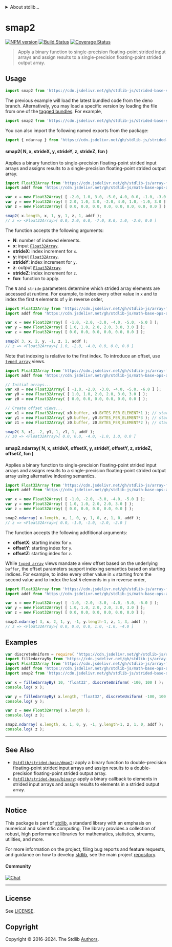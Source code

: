 <!--

@license Apache-2.0

Copyright (c) 2021 The Stdlib Authors.

Licensed under the Apache License, Version 2.0 (the "License");
you may not use this file except in compliance with the License.
You may obtain a copy of the License at

   http://www.apache.org/licenses/LICENSE-2.0

Unless required by applicable law or agreed to in writing, software
distributed under the License is distributed on an "AS IS" BASIS,
WITHOUT WARRANTIES OR CONDITIONS OF ANY KIND, either express or implied.
See the License for the specific language governing permissions and
limitations under the License.

-->

<!-- lint disable maximum-heading-length -->


<details>
  <summary>
    About stdlib...
  </summary>
  <p>We believe in a future in which the web is a preferred environment for numerical computation. To help realize this future, we've built stdlib. stdlib is a standard library, with an emphasis on numerical and scientific computation, written in JavaScript (and C) for execution in browsers and in Node.js.</p>
  <p>The library is fully decomposable, being architected in such a way that you can swap out and mix and match APIs and functionality to cater to your exact preferences and use cases.</p>
  <p>When you use stdlib, you can be absolutely certain that you are using the most thorough, rigorous, well-written, studied, documented, tested, measured, and high-quality code out there.</p>
  <p>To join us in bringing numerical computing to the web, get started by checking us out on <a href="https://github.com/stdlib-js/stdlib">GitHub</a>, and please consider <a href="https://opencollective.com/stdlib">financially supporting stdlib</a>. We greatly appreciate your continued support!</p>
</details>

# smap2

[![NPM version][npm-image]][npm-url] [![Build Status][test-image]][test-url] [![Coverage Status][coverage-image]][coverage-url] <!-- [![dependencies][dependencies-image]][dependencies-url] -->

> Apply a binary function to single-precision floating-point strided input arrays and assign results to a single-precision floating-point strided output array.

<section class="intro">

</section>

<!-- /.intro -->



<section class="usage">

## Usage

```javascript
import smap2 from 'https://cdn.jsdelivr.net/gh/stdlib-js/strided-base-smap2@deno/mod.js';
```
The previous example will load the latest bundled code from the deno branch. Alternatively, you may load a specific version by loading the file from one of the [tagged bundles](https://github.com/stdlib-js/strided-base-smap2/tags). For example,

```javascript
import smap2 from 'https://cdn.jsdelivr.net/gh/stdlib-js/strided-base-smap2@v0.2.0-deno/mod.js';
```

You can also import the following named exports from the package:

```javascript
import { ndarray } from 'https://cdn.jsdelivr.net/gh/stdlib-js/strided-base-smap2@deno/mod.js';
```

#### smap2( N, x, strideX, y, strideY, z, strideZ, fcn )

Applies a binary function to single-precision floating-point strided input arrays and assigns results to a single-precision floating-point strided output array.

```javascript
import Float32Array from 'https://cdn.jsdelivr.net/gh/stdlib-js/array-float32@deno/mod.js';
import addf from 'https://cdn.jsdelivr.net/gh/stdlib-js/math-base-ops-addf@deno/mod.js';

var x = new Float32Array( [ -2.0, 1.0, 3.0, -5.0, 4.0, 0.0, -1.0, -3.0 ] );
var y = new Float32Array( [ 2.0, 1.0, 3.0, -2.0, 4.0, 1.0, -1.0, 3.0 ] );
var z = new Float32Array( [ 0.0, 0.0, 0.0, 0.0, 0.0, 0.0, 0.0, 0.0 ] );

smap2( x.length, x, 1, y, 1, z, 1, addf );
// z => <Float32Array>[ 0.0, 2.0, 6.0, -7.0, 8.0, 1.0, -2.0, 0.0 ]
```

The function accepts the following arguments:

-   **N**: number of indexed elements.
-   **x**: input [`Float32Array`][@stdlib/array/float32].
-   **strideX**: index increment for `x`.
-   **y**: input [`Float32Array`][@stdlib/array/float32].
-   **strideY**: index increment for `y`.
-   **z**: output [`Float32Array`][@stdlib/array/float32].
-   **strideZ**: index increment for `z`.
-   **fcn**: function to apply.

The `N` and `stride` parameters determine which strided array elements are accessed at runtime. For example, to index every other value in `x` and to index the first `N` elements of `y` in reverse order,

```javascript
import Float32Array from 'https://cdn.jsdelivr.net/gh/stdlib-js/array-float32@deno/mod.js';
import addf from 'https://cdn.jsdelivr.net/gh/stdlib-js/math-base-ops-addf@deno/mod.js';

var x = new Float32Array( [ -1.0, -2.0, -3.0, -4.0, -5.0, -6.0 ] );
var y = new Float32Array( [ 1.0, 1.0, 2.0, 2.0, 3.0, 3.0 ] );
var z = new Float32Array( [ 0.0, 0.0, 0.0, 0.0, 0.0, 0.0 ] );

smap2( 3, x, 2, y, -1, z, 1, addf );
// z => <Float32Array>[ 1.0, -2.0, -4.0, 0.0, 0.0, 0.0 ]
```

Note that indexing is relative to the first index. To introduce an offset, use [`typed array`][@stdlib/array/float32] views.

```javascript
import Float32Array from 'https://cdn.jsdelivr.net/gh/stdlib-js/array-float32@deno/mod.js';
import addf from 'https://cdn.jsdelivr.net/gh/stdlib-js/math-base-ops-addf@deno/mod.js';

// Initial arrays...
var x0 = new Float32Array( [ -1.0, -2.0, -3.0, -4.0, -5.0, -6.0 ] );
var y0 = new Float32Array( [ 1.0, 1.0, 2.0, 2.0, 3.0, 3.0 ] );
var z0 = new Float32Array( [ 0.0, 0.0, 0.0, 0.0, 0.0, 0.0 ] );

// Create offset views...
var x1 = new Float32Array( x0.buffer, x0.BYTES_PER_ELEMENT*1 ); // start at 2nd element
var y1 = new Float32Array( y0.buffer, y0.BYTES_PER_ELEMENT*3 ); // start at 4th element
var z1 = new Float32Array( z0.buffer, z0.BYTES_PER_ELEMENT*2 ); // start at 3rd element

smap2( 3, x1, -2, y1, 1, z1, 1, addf );
// z0 => <Float32Array>[ 0.0, 0.0, -4.0, -1.0, 1.0, 0.0 ]
```

#### smap2.ndarray( N, x, strideX, offsetX, y, strideY, offsetY, z, strideZ, offsetZ, fcn )

Applies a binary function to single-precision floating-point strided input arrays and assigns results to a single-precision floating-point strided output array using alternative indexing semantics.

```javascript
import Float32Array from 'https://cdn.jsdelivr.net/gh/stdlib-js/array-float32@deno/mod.js';
import addf from 'https://cdn.jsdelivr.net/gh/stdlib-js/math-base-ops-addf@deno/mod.js';

var x = new Float32Array( [ -1.0, -2.0, -3.0, -4.0, -5.0 ] );
var y = new Float32Array( [ 1.0, 1.0, 2.0, 2.0, 3.0 ] );
var z = new Float32Array( [ 0.0, 0.0, 0.0, 0.0, 0.0 ] );

smap2.ndarray( x.length, x, 1, 0, y, 1, 0, z, 1, 0, addf );
// z => <Float32Array>[ 0.0, -1.0, -1.0, -2.0, -2.0 ]
```

The function accepts the following addfitional arguments:

-   **offsetX**: starting index for `x`.
-   **offsetY**: starting index for `y`.
-   **offsetZ**: starting index for `z`.

While [`typed array`][@stdlib/array/float32] views mandate a view offset based on the underlying `buffer`, the offset parameters support indexing semantics based on starting indices. For example, to index every other value in `x` starting from the second value and to index the last `N` elements in `y` in reverse order,

```javascript
import Float32Array from 'https://cdn.jsdelivr.net/gh/stdlib-js/array-float32@deno/mod.js';
import addf from 'https://cdn.jsdelivr.net/gh/stdlib-js/math-base-ops-addf@deno/mod.js';

var x = new Float32Array( [ -1.0, -2.0, -3.0, -4.0, -5.0, -6.0 ] );
var y = new Float32Array( [ 1.0, 1.0, 2.0, 2.0, 3.0, 3.0 ] );
var z = new Float32Array( [ 0.0, 0.0, 0.0, 0.0, 0.0, 0.0 ] );

smap2.ndarray( 3, x, 2, 1, y, -1, y.length-1, z, 1, 3, addf );
// z => <Float32Array>[ 0.0, 0.0, 0.0, 1.0, -1.0, -4.0 ]
```

</section>

<!-- /.usage -->

<section class="notes">

</section>

<!-- /.notes -->

<section class="examples">

## Examples

<!-- eslint no-undef: "error" -->

```javascript
var discreteUniform = require( 'https://cdn.jsdelivr.net/gh/stdlib-js/random-base-discrete-uniform' ).factory;
import filledarrayBy from 'https://cdn.jsdelivr.net/gh/stdlib-js/array-filled-by@deno/mod.js';
import Float32Array from 'https://cdn.jsdelivr.net/gh/stdlib-js/array-float32@deno/mod.js';
import addf from 'https://cdn.jsdelivr.net/gh/stdlib-js/math-base-ops-addf@deno/mod.js';
import smap2 from 'https://cdn.jsdelivr.net/gh/stdlib-js/strided-base-smap2@deno/mod.js';

var x = filledarrayBy( 10, 'float32', discreteUniform( -100, 100 ) );
console.log( x );

var y = filledarrayBy( x.length, 'float32', discreteUniform( -100, 100 ) );
console.log( y );

var z = new Float32Array( x.length );
console.log( z );

smap2.ndarray( x.length, x, 1, 0, y, -1, y.length-1, z, 1, 0, addf );
console.log( z );
```

</section>

<!-- /.examples -->

<!-- C interface documentation. -->



<!-- Section for related `stdlib` packages. Do not manually edit this section, as it is automatically populated. -->

<section class="related">

* * *

## See Also

-   <span class="package-name">[`@stdlib/strided-base/dmap2`][@stdlib/strided/base/dmap2]</span><span class="delimiter">: </span><span class="description">apply a binary function to double-precision floating-point strided input arrays and assign results to a double-precision floating-point strided output array.</span>
-   <span class="package-name">[`@stdlib/strided-base/binary`][@stdlib/strided/base/binary]</span><span class="delimiter">: </span><span class="description">apply a binary callback to elements in strided input arrays and assign results to elements in a strided output array.</span>

</section>

<!-- /.related -->

<!-- Section for all links. Make sure to keep an empty line after the `section` element and another before the `/section` close. -->


<section class="main-repo" >

* * *

## Notice

This package is part of [stdlib][stdlib], a standard library with an emphasis on numerical and scientific computing. The library provides a collection of robust, high performance libraries for mathematics, statistics, streams, utilities, and more.

For more information on the project, filing bug reports and feature requests, and guidance on how to develop [stdlib][stdlib], see the main project [repository][stdlib].

#### Community

[![Chat][chat-image]][chat-url]

---

## License

See [LICENSE][stdlib-license].


## Copyright

Copyright &copy; 2016-2024. The Stdlib [Authors][stdlib-authors].

</section>

<!-- /.stdlib -->

<!-- Section for all links. Make sure to keep an empty line after the `section` element and another before the `/section` close. -->

<section class="links">

[npm-image]: http://img.shields.io/npm/v/@stdlib/strided-base-smap2.svg
[npm-url]: https://npmjs.org/package/@stdlib/strided-base-smap2

[test-image]: https://github.com/stdlib-js/strided-base-smap2/actions/workflows/test.yml/badge.svg?branch=v0.2.0
[test-url]: https://github.com/stdlib-js/strided-base-smap2/actions/workflows/test.yml?query=branch:v0.2.0

[coverage-image]: https://img.shields.io/codecov/c/github/stdlib-js/strided-base-smap2/main.svg
[coverage-url]: https://codecov.io/github/stdlib-js/strided-base-smap2?branch=main

<!--

[dependencies-image]: https://img.shields.io/david/stdlib-js/strided-base-smap2.svg
[dependencies-url]: https://david-dm.org/stdlib-js/strided-base-smap2/main

-->

[chat-image]: https://img.shields.io/gitter/room/stdlib-js/stdlib.svg
[chat-url]: https://app.gitter.im/#/room/#stdlib-js_stdlib:gitter.im

[stdlib]: https://github.com/stdlib-js/stdlib

[stdlib-authors]: https://github.com/stdlib-js/stdlib/graphs/contributors

[umd]: https://github.com/umdjs/umd
[es-module]: https://developer.mozilla.org/en-US/docs/Web/JavaScript/Guide/Modules

[deno-url]: https://github.com/stdlib-js/strided-base-smap2/tree/deno
[deno-readme]: https://github.com/stdlib-js/strided-base-smap2/blob/deno/README.md
[umd-url]: https://github.com/stdlib-js/strided-base-smap2/tree/umd
[umd-readme]: https://github.com/stdlib-js/strided-base-smap2/blob/umd/README.md
[esm-url]: https://github.com/stdlib-js/strided-base-smap2/tree/esm
[esm-readme]: https://github.com/stdlib-js/strided-base-smap2/blob/esm/README.md
[branches-url]: https://github.com/stdlib-js/strided-base-smap2/blob/main/branches.md

[stdlib-license]: https://raw.githubusercontent.com/stdlib-js/strided-base-smap2/main/LICENSE

[@stdlib/array/float32]: https://github.com/stdlib-js/array-float32/tree/deno

<!-- <related-links> -->

[@stdlib/strided/base/dmap2]: https://github.com/stdlib-js/strided-base-dmap2/tree/deno

[@stdlib/strided/base/binary]: https://github.com/stdlib-js/strided-base-binary/tree/deno

<!-- </related-links> -->

</section>

<!-- /.links -->
